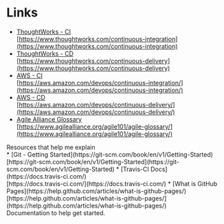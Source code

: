 # Links

<section>

* [ThoughtWorks - CI](https://www.thoughtworks.com/continuous-integrationa)<br />
    [https://www.thoughtworks.com/continuous-integration](https://www.thoughtworks.com/continuous-integration) <!-- .element: style="font-size:50%;vertical-align:top;" -->
* [ThoughtWorks - CD](https://www.thoughtworks.com/continuous-delivery)<br />
    [https://www.thoughtworks.com/continuous-delivery](https://www.thoughtworks.com/continuous-delivery) <!-- .element: style="font-size:50%;vertical-align:top;" -->
* [AWS - CI](https://aws.amazon.com/devops/continuous-integration/)<br />
    [https://aws.amazon.com/devops/continuous-integration/](https://aws.amazon.com/devops/continuous-integration/) <!-- .element: style="font-size:50%;vertical-align:top;" -->
* [AWS - CD](https://aws.amazon.com/devops/continuous-delivery/)<br />
    [https://aws.amazon.com/devops/continuous-delivery/](https://aws.amazon.com/devops/continuous-delivery/) <!-- .element: style="font-size:50%;vertical-align:top;" -->
* [Agile Alliance Glossary](https://www.agilealliance.org/agile101/agile-glossary/)<br />
    [https://www.agilealliance.org/agile101/agile-glossary/](https://www.agilealliance.org/agile101/agile-glossary/) <!-- .element: style="font-size:50%;vertical-align:top;" -->

<aside class="notes">
Resources that help me explain

</aside>
</section>
<!-- -->

<section>
* [Git - Getting Started](https://git-scm.com/book/en/v1/Getting-Started)<br />
  [https://git-scm.com/book/en/v1/Getting-Started](https://git-scm.com/book/en/v1/Getting-Started) <!-- .element: style="font-size:50%;vertical-align:top;" -->
* [Travis-CI Docs](https://docs.travis-ci.com/)<br />
  [https://docs.travis-ci.com/](https://docs.travis-ci.com/) <!-- .element: style="font-size:50%;vertical-align:top;" -->
* [What is GitHub Pages](https://help.github.com/articles/what-is-github-pages/) <br />
  [https://help.github.com/articles/what-is-github-pages/](https://help.github.com/articles/what-is-github-pages/) <!-- .element: style="font-size:50%;vertical-align:top;" -->

<aside class="notes">
Documentation to help get started.

</aside>
</section>
<!-- -->

